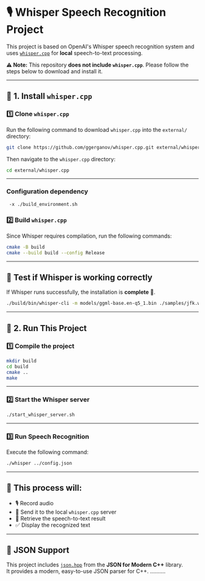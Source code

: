 # 🎙️ Whisper Speech Recognition Project

This project is based on OpenAI's Whisper speech recognition system and uses [`whisper.cpp`](https://github.com/ggerganov/whisper.cpp) for **local** speech-to-text processing.  

**⚠️ Note:** This repository **does not include `whisper.cpp`**. Please follow the steps below to download and install it.

---

## 🚀 1. Install `whisper.cpp`

### 1️⃣ Clone `whisper.cpp`
Run the following command to download `whisper.cpp` into the `external/` directory:

```bash
git clone https://github.com/ggerganov/whisper.cpp.git external/whisper.cpp
```

Then navigate to the `whisper.cpp` directory:

```bash
cd external/whisper.cpp
```

---
### Configuration dependency

```bash
 -x ./build_environment.sh
```

### 2️⃣ Build `whisper.cpp`
Since Whisper requires compilation, run the following commands:

```bash
cmake -B build
cmake --build build --config Release
```

---

## 📌 **Test if Whisper is working correctly**  
If Whisper runs successfully, the installation is **complete** 🎉.

```bash
./build/bin/whisper-cli -m models/ggml-base.en-q5_1.bin ./samples/jfk.wav
```

---

## 🚀 2. Run This Project

### 1️⃣ Compile the project

```bash
mkdir build
cd build
cmake ..
make
```

---

### 2️⃣ Start the Whisper server

```bash
./start_whisper_server.sh
```

---

### 3️⃣ Run Speech Recognition
Execute the following command:

```bash
./whisper ../config.json
```

---

## 📌 **This process will:**
- 🎙️ Record audio  
- 🔄 Send it to the local `whisper.cpp` server  
- 📝 Retrieve the speech-to-text result  
- ✅ Display the recognized text  

---

## 📌 JSON Support

This project includes [`json.hpp`](https://github.com/nlohmann/json) from the **JSON for Modern C++** library.  
It provides a modern, easy-to-use JSON parser for C++.
..........
